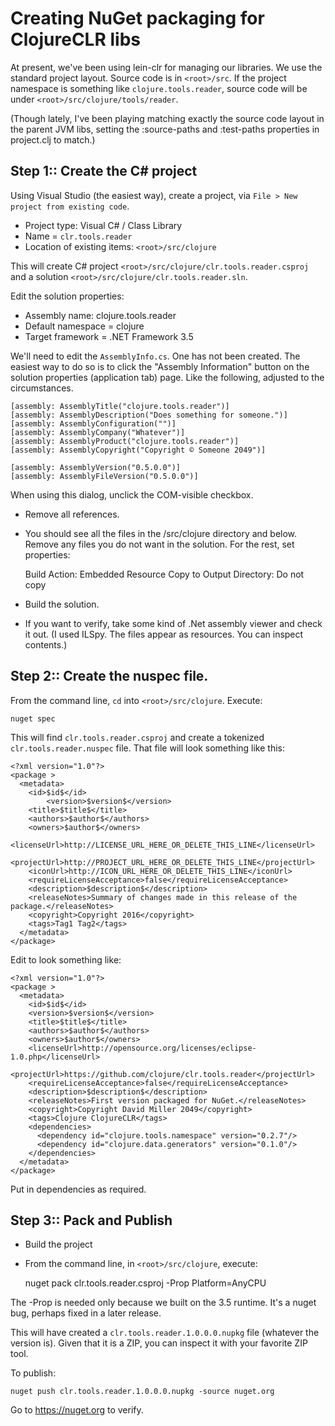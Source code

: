 # Creating NuGet packaging for ClojureCLR libs

At present, we've been using lein-clr for managing our libraries.   We use the standard project layout.  Source code is in `<root>/src`.  If the project namespace is something like `clojure.tools.reader`, source code will be under `<root>/src/clojure/tools/reader`.

(Though lately, I've been playing matching exactly the source code layout in the parent JVM libs, setting the :source-paths and :test-paths properties in project.clj to match.)


## Step 1:: Create the C# project

Using Visual Studio (the easiest way), create a project, via `File > New project from existing code`.  

* Project type: Visual C# / Class Library
* Name = `clr.tools.reader`  
* Location of existing items: `<root>/src/clojure`

This will create C# project `<root>/src/clojure/clr.tools.reader.csproj` and a solution `<root>/src/clojure/clr.tools.reader.sln`.


Edit the solution properties:

* Assembly name: clojure.tools.reader
* Default namespace = clojure
* Target framework  = .NET Framework 3.5

We'll need to edit the `AssemblyInfo.cs`.  One has not been created.  The easiest way to do so is to click the "Assembly Information" button on the solution properties (application tab) page.  Like the following, adjusted to the circumstances.

    [assembly: AssemblyTitle("clojure.tools.reader")]
    [assembly: AssemblyDescription("Does something for someone.")]
    [assembly: AssemblyConfiguration("")]
    [assembly: AssemblyCompany("Whatever")]
    [assembly: AssemblyProduct("clojure.tools.reader")]
    [assembly: AssemblyCopyright("Copyright © Someone 2049")]
	
    [assembly: AssemblyVersion("0.5.0.0")]
    [assembly: AssemblyFileVersion("0.5.0.0")]
	
When using this dialog, unclick the COM-visible checkbox.	
	
* Remove all references.
* You should see all the files in the <root>/src/clojure directory and below.  Remove any files you do not want in the solution.  For the rest, set properties:

    Build Action: Embedded Resource
	Copy to Output Directory: Do not copy

    
* Build the solution.
* If you want to verify, take some kind of .Net assembly viewer and check it out.  (I used ILSpy.  The files appear as resources.  You can inspect contents.)

## Step 2:: Create the nuspec file.

From the command line, `cd` into `<root>/src/clojure`.  Execute:

    nuget spec
	
This will find `clr.tools.reader.csproj` and create a tokenized `clr.tools.reader.nuspec` file.  That file will look something like this:

    <?xml version="1.0"?>
    <package >
      <metadata>
        <id>$id$</id>
            <version>$version$</version>
        <title>$title$</title>
        <authors>$author$</authors>
        <owners>$author$</owners>
        <licenseUrl>http://LICENSE_URL_HERE_OR_DELETE_THIS_LINE</licenseUrl>
        <projectUrl>http://PROJECT_URL_HERE_OR_DELETE_THIS_LINE</projectUrl>
        <iconUrl>http://ICON_URL_HERE_OR_DELETE_THIS_LINE</iconUrl>
        <requireLicenseAcceptance>false</requireLicenseAcceptance>
        <description>$description$</description>
        <releaseNotes>Summary of changes made in this release of the package.</releaseNotes>
        <copyright>Copyright 2016</copyright>
        <tags>Tag1 Tag2</tags>
      </metadata>
    </package>

Edit to look something like:


    <?xml version="1.0"?>
    <package >
      <metadata>
        <id>$id$</id>
        <version>$version$</version>
        <title>$title$</title>
        <authors>$author$</authors>
        <owners>$author$</owners>
        <licenseUrl>http://opensource.org/licenses/eclipse-1.0.php</licenseUrl>
        <projectUrl>https://github.com/clojure/clr.tools.reader</projectUrl>
        <requireLicenseAcceptance>false</requireLicenseAcceptance>
        <description>$description$</description>
        <releaseNotes>First version packaged for NuGet.</releaseNotes>
        <copyright>Copyright David Miller 2049</copyright>
        <tags>Clojure ClojureCLR</tags>
    	<dependencies>
    	  <dependency id="clojure.tools.namespace" version="0.2.7"/>
    	  <dependency id="clojure.data.generators" version="0.1.0"/>
    	</dependencies>
      </metadata>
    </package>

Put in dependencies as required.

## Step 3:: Pack and Publish

* Build the project
* From the command line, in `<root>/src/clojure`, execute:

    nuget pack clr.tools.reader.csproj -Prop Platform=AnyCPU
	
The -Prop is needed only because we built on the 3.5 runtime.  It's a nuget bug, perhaps fixed in a later release.

This will have created a `clr.tools.reader.1.0.0.0.nupkg` file (whatever the version is).  Given that it is a ZIP, you can inspect it with your favorite ZIP tool.

To publish:

    nuget push clr.tools.reader.1.0.0.0.nupkg -source nuget.org

Go to https://nuget.org to verify.

	
